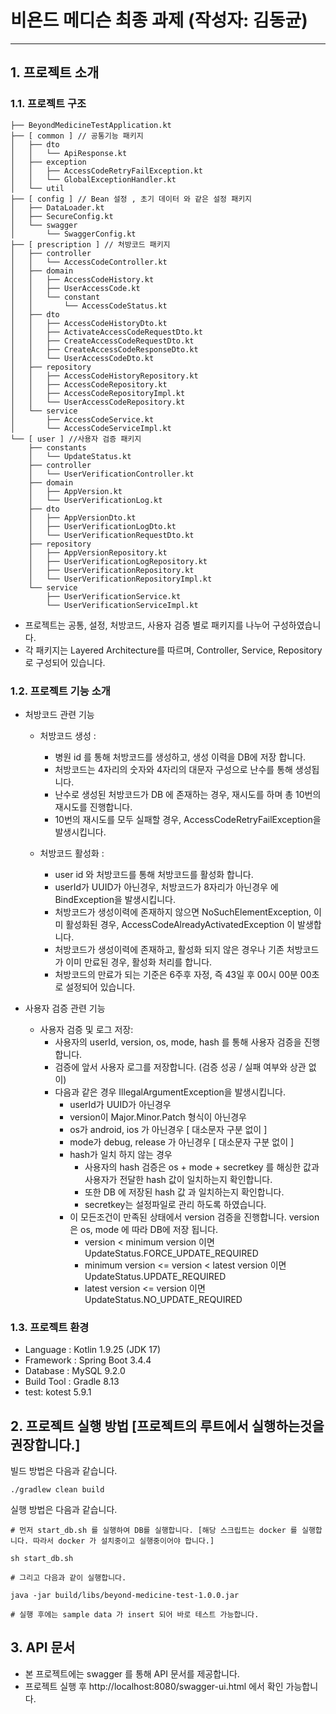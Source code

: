 # 비욘드 메디슨 최종 과제 (작성자: 김동균) 

---

## 1. 프로젝트 소개

### 1.1. 프로젝트 구조

~~~
├── BeyondMedicineTestApplication.kt
├── [ common ] // 공통기능 패키지
│   ├── dto
│   │   └── ApiResponse.kt
│   ├── exception
│   │   ├── AccessCodeRetryFailException.kt
│   │   └── GlobalExceptionHandler.kt
│   └── util
├── [ config ] // Bean 설정 , 초기 데이터 와 같은 설정 패키지
│   ├── DataLoader.kt
│   ├── SecureConfig.kt
│   └── swagger
│       └── SwaggerConfig.kt
├── [ prescription ] // 처방코드 패키지
│   ├── controller
│   │   └── AccessCodeController.kt
│   ├── domain
│   │   ├── AccessCodeHistory.kt
│   │   ├── UserAccessCode.kt
│   │   └── constant
│   │       └── AccessCodeStatus.kt
│   ├── dto
│   │   ├── AccessCodeHistoryDto.kt
│   │   ├── ActivateAccessCodeRequestDto.kt
│   │   ├── CreateAccessCodeRequestDto.kt
│   │   ├── CreateAccessCodeResponseDto.kt
│   │   └── UserAccessCodeDto.kt
│   ├── repository
│   │   ├── AccessCodeHistoryRepository.kt
│   │   ├── AccessCodeRepository.kt
│   │   ├── AccessCodeRepositoryImpl.kt
│   │   └── UserAccessCodeRepository.kt
│   └── service
│       ├── AccessCodeService.kt
│       └── AccessCodeServiceImpl.kt
└── [ user ] //사용자 검증 패키지
    ├── constants
    │   └── UpdateStatus.kt
    ├── controller
    │   └── UserVerificationController.kt
    ├── domain
    │   ├── AppVersion.kt
    │   └── UserVerificationLog.kt
    ├── dto
    │   ├── AppVersionDto.kt
    │   ├── UserVerificationLogDto.kt
    │   └── UserVerificationRequestDto.kt
    ├── repository
    │   ├── AppVersionRepository.kt
    │   ├── UserVerificationLogRepository.kt
    │   ├── UserVerificationRepository.kt
    │   └── UserVerificationRepositoryImpl.kt
    └── service
        ├── UserVerificationService.kt
        └── UserVerificationServiceImpl.kt
~~~

- 프로젝트는 공통, 설정, 처방코드, 사용자 검증 별로 패키지를 나누어 구성하였습니다.
- 각 패키지는 Layered Architecture를 따르며, Controller, Service, Repository로 구성되어 있습니다.

### 1.2. 프로젝트 기능 소개

- 처방코드 관련 기능
  
  - 처방코드 생성 : 
    - 병원 id 를 통해 처방코드를 생성하고, 생성 이력을 DB에 저장 합니다.
    - 처방코드는 4자리의 숫자와 4자리의 대문자 구성으로 난수를 통해 생성됩니다.
    - 난수로 생성된 처방코드가 DB 에 존재하는 경우, 재시도를 하며 총 10번의 재시도를 진행합니다.
    - 10번의 재시도를 모두 실패할 경우, AccessCodeRetryFailException을 발생시킵니다.
  
  - 처방코드 활성화 :
    - user id 와 처방코드를 통해 처방코드를 활성화 합니다. 
    - userId가 UUID가 아닌경우, 처방코드가 8자리가 아닌경우 에 BindException을 발생시킵니다.
    - 처방코드가 생성이력에 존재하지 않으면 NoSuchElementException, 이미 활성화된 경우, AccessCodeAlreadyActivatedException 이 발생합니다.
    - 처방코드가 생성이력에 존재하고, 활성화 되지 않은 경우나 기존 처방코드가 이미 만료된 경우, 활성화 처리를 합니다.
    - 처방코드의 만료가 되는 기준은 6주후 자정, 즉 43일 후 00시 00분 00초 로 설정되어 있습니다.

- 사용자 검증 관련 기능
   - 사용자 검증 및 로그 저장:
     - 사용자의 userId, version, os, mode, hash 를 통해 사용자 검증을 진행합니다.
     - 검증에 앞서 사용자 로그를 저장합니다. (검증 성공 / 실패 여부와 상관 없이)
     - 다음과 같은 경우 IllegalArgumentException을 발생시킵니다.
       - userId가 UUID가 아닌경우
       - version이 Major.Minor.Patch 형식이 아닌경우
       - os가 android, ios 가 아닌경우 [ 대소문자 구분 없이 ]
       - mode가 debug, release 가 아닌경우 [ 대소문자 구분 없이 ]
       - hash가 일치 하지 않는 경우
         - 사용자의 hash 검증은 os + mode + secretkey 를 해싱한 값과 사용자가 전달한 hash 값이 일치하는지 확인합니다.
         - 또한 DB 에 저장된 hash 값 과 일치하는지 확인합니다.
         - secretkey는 설정파일로 관리 하도록 하였습니다.
       - 이 모든조건이 만족된 상태에서 version 검증을 진행합니다. version 은 os, mode 에 따라 DB에 저장 됩니다.
         - version < minimum version 이면 UpdateStatus.FORCE_UPDATE_REQUIRED
         - minimum version <= version < latest version 이면 UpdateStatus.UPDATE_REQUIRED
         - latest version <= version 이면 UpdateStatus.NO_UPDATE_REQUIRED

### 1.3. 프로젝트 환경

- Language : Kotlin 1.9.25 (JDK 17)
- Framework : Spring Boot 3.4.4
- Database : MySQL 9.2.0
- Build Tool : Gradle 8.13
- test: kotest 5.9.1


## 2. 프로젝트 실행 방법 [프로젝트의 루트에서 실행하는것을 권장합니다.]  

빌드 방법은 다음과 같습니다.
~~~
./gradlew clean build
~~~

실행 방법은 다음과 같습니다. 
~~~
# 먼저 start_db.sh 를 실행하여 DB를 실행합니다. [해당 스크립트는 docker 를 실행합니다. 따라서 docker 가 설치중이고 실행중이어야 합니다.]

sh start_db.sh

# 그리고 다음과 같이 실행합니다.

java -jar build/libs/beyond-medicine-test-1.0.0.jar

# 실행 후에는 sample data 가 insert 되어 바로 테스트 가능합니다.
~~~

## 3. API 문서
- 본 프로젝트에는 swagger 를 통해 API 문서를 제공합니다.
- 프로젝트 실행 후 http://localhost:8080/swagger-ui.html 에서 확인 가능합니다.



